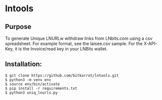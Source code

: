 # lntools

## Purpose
To generate Unique LNURLw withdraw links from LNbits.com using a csv spreadsheet.
For example format, see the laisee.csv sample. 
For the X-API-Key, it is the Invoice/read key in your LNBits wallet. 



## Installation:
```
$ git clone https://github.com/bitkarrot/lntools.git
$ python3 -m venv env
$ source env/bin/activate
$ pip install -r requirements.txt
$ python3 uniq_lnurls.py 
```
